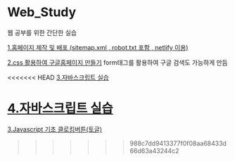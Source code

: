 # Web_Study
웹 공부를 위한 간단한 실습


[1.홈페이지 제작 및 배포 (sitemap.xml , robot.txt 포함 , netlify 이용)](https://github.com/5d5ng/Web_Study/tree/master/1.%EC%9B%B9%ED%8E%98%EC%9D%B4%EC%A7%80%20%EB%93%B1%EB%A1%9D%20%EC%8B%A4%EC%8A%B5/cleanphotography)

[2.css 활용하여 구글홈페이지 만들기](https://github.com/5d5ng/Web_Study/tree/master/2.css%EC%8B%A4%EC%8A%B5) 
form태그를 활용하여 구글 검색도 가능하게 만듬

<<<<<<< HEAD
[3.자바스크립트 실습]()

[4.자바스크립트 실습]()
=======
[3.Javascript 기초 클로킹버튼(토글)](https://github.com/5d5ng/Web_Study/tree/master/3.%EC%9E%90%EB%B0%94%EC%8A%A4%ED%81%AC%EB%A6%A1%ED%8A%B8%20%EC%8B%A4%EC%8A%B5/starcraft)
>>>>>>> 988c7dd9413377f0f08aa68433d66d63a43244c2
